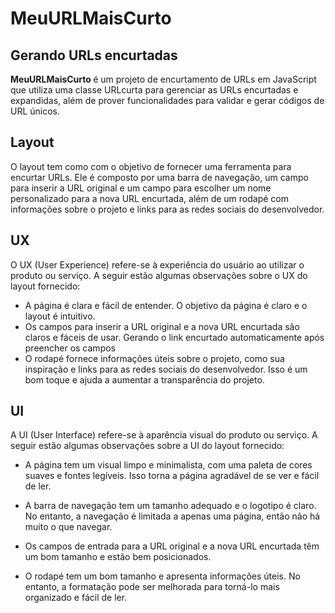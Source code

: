 # MeuURLMaisCurto

## Gerando URLs encurtadas
<strong>MeuURLMaisCurto </strong> é um projeto de encurtamento de URLs em JavaScript que utiliza uma classe URLcurta para gerenciar as URLs encurtadas e expandidas, além de prover funcionalidades para validar e gerar códigos de URL únicos.


## Layout
O layout tem como  com o objetivo de fornecer uma ferramenta para encurtar URLs. Ele é composto por uma barra de navegação, um campo para inserir a URL original e um campo para escolher um nome personalizado para a nova URL encurtada, além de um rodapé com informações sobre o projeto e links para as redes sociais do desenvolvedor.

## UX
O UX (User Experience) refere-se à experiência do usuário ao utilizar o produto ou serviço. A seguir estão algumas observações sobre o UX do layout fornecido:

- A página é clara e fácil de entender. O objetivo da página é claro e o layout é intuitivo.
- Os campos para inserir a URL original e a nova URL encurtada são claros e fáceis de usar. Gerando o link encurtado automaticamente após preencher os campos
- O rodapé fornece informações úteis sobre o projeto, como sua inspiração e links para as redes sociais do desenvolvedor. Isso é um bom toque e ajuda a aumentar a transparência do projeto.

## UI
A UI (User Interface) refere-se à aparência visual do produto ou serviço. A seguir estão algumas observações sobre a UI do layout fornecido:

- A página tem um visual limpo e minimalista, com uma paleta de cores suaves e fontes legíveis. Isso torna a página agradável de se ver e fácil de ler.

- A barra de navegação tem um tamanho adequado e o logotipo é claro. No entanto, a navegação é limitada a apenas uma página, então não há muito o que navegar.

- Os campos de entrada para a URL original e a nova URL encurtada têm um bom tamanho e estão bem posicionados. 

- O rodapé tem um bom tamanho e apresenta informações úteis. No entanto, a formatação pode ser melhorada para torná-lo mais organizado e fácil de ler.


  



